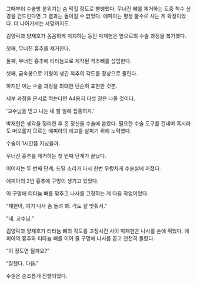 그때부터 수술방 분위기는 숨 막힐 정도로 팽팽했다. 무너진 뼈를 제거하는 도중 척수 신경을 건드린다면 그 결과는 돌이킬 수 없었다. 에피아는 평생 불수로 사는 게 확정이었다. 더 나아가서는 사망까지도.

김양락과 양재호가 꼼꼼하게 처치하는 동안 박재현은 앞으로의 수술 과정을 복기했다.

첫째, 무너진 흉추를 제거한다.

둘째, 무너진 흉추에 티타늄으로 제작된 척추뼈를 삽입한다.

셋째, 금속봉으로 기형이 생긴 척추의 각도를 정상으로 돌린다.

하지만 이는 수술 과정을 최대한 단순히 표현한 것뿐.

세부 과정을 문서로 적는다면 A4용지 다섯 장은 나올 것이다.

‘교수님을 믿고 나는 내 할 일에 집중하자.’

박재현은 생각을 정리한 후 온 정신을 수술에 쏟았다. 필요한 수술 도구를 건네며 혹시라도 떠오를지 모르는 에피아의 에고를 살피기 위해 노력했다.

수술이 1시간쯤 지났을까.

무너진 흉추를 제거하는 첫 번째 단계가 끝났다.

이어지는 두 번째 단계, 드릴 소리가 다시 한번 우렁차게 수술실에 퍼졌다.

에피아의 2번 흉추에 구멍이 생기고 있었다.

이 구멍에 티타늄 뼈를 맞추고 나사를 고정하는 게 다음 작업이었다.

“재현아, 여기 나사 좀 돌려 봐. 각도 잘 맞춰서.”

“네, 교수님.”

김양락과 양재호가 티타늄 뼈의 각도를 고정시킨 사이 박재현은 나사를 손에 쥐었다. 에피아의 흉추와 티타늄 뼈를 이어 줄 구멍에 나사를 꼽고 천천히 돌렸다.

“이 정도면 될까요?”

“잘했다. 다음.”

수술은 순조롭게 진행되었다.